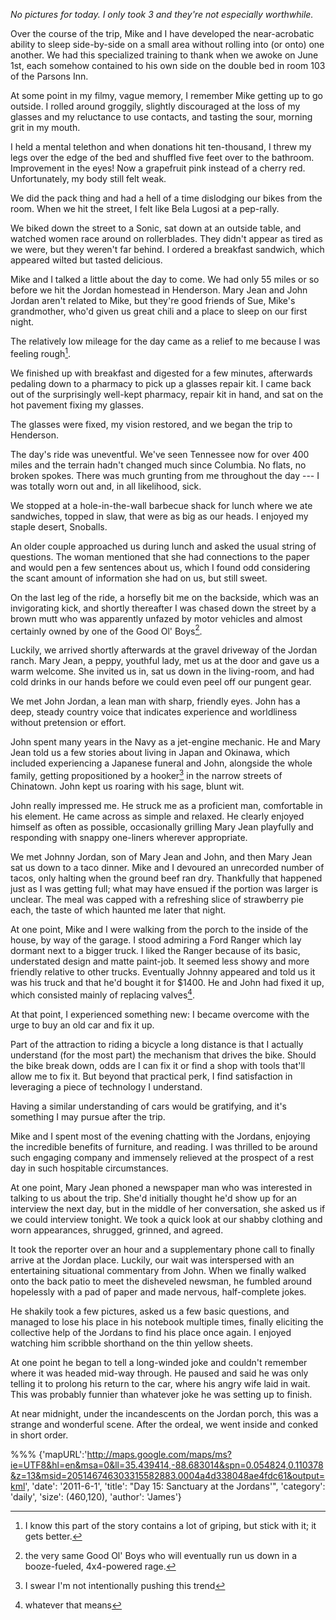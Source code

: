 
*No pictures for today. I only took 3 and they're not especially
worthwhile.*
  
Over the course of the trip, Mike and I have developed the near-acrobatic
ability to sleep side-by-side on a small area without rolling into (or onto) one
another. We had this specialized training to thank when we awoke on June 1st,
each somehow contained to his own side on the double bed in room 103 of the
Parsons Inn.

At some point in my filmy, vague memory, I remember Mike getting up to go
outside. I rolled around groggily, slightly discouraged at the loss of my
glasses and my reluctance to use contacts, and tasting the sour, morning grit in
my mouth.

I held a mental telethon and when donations hit ten-thousand, I threw my legs
over the edge of the bed and shuffled five feet over to the bathroom.
Improvement in the eyes! Now a grapefruit pink instead of a cherry red.
Unfortunately, my body still felt weak.

We did the pack thing and had a hell of a time dislodging our bikes from the
room. When we hit the street, I felt like Bela Lugosi at a pep-rally.

We biked down the street to a Sonic, sat down at an outside table, and watched
women race around on rollerblades. They didn't appear as tired as we were, but
they weren't far behind. I ordered a breakfast sandwich, which appeared wilted
but tasted delicious. 

Mike and I talked a little about the day to come. We had only 55 miles or so
before we hit the Jordan homestead in Henderson. Mary Jean and John Jordan
aren't related to Mike, but they're good friends of Sue, Mike's grandmother,
who'd given us great chili and a place to sleep on our first night.

The relatively low mileage for the day came as a relief to me because I was
feeling rough[^1].

We finished up with breakfast and digested for a few minutes, afterwards
pedaling down to a pharmacy to pick up a glasses repair kit. I came back out of
the surprisingly well-kept pharmacy, repair kit in hand, and sat on the hot
pavement fixing my glasses.

The glasses were fixed, my vision restored, and we began the trip to Henderson.

The day's ride was uneventful. We've seen Tennessee now for over 400 miles and
the terrain hadn't changed much since Columbia. No flats, no broken spokes.
There was much grunting from me throughout the day --- I was totally worn out
and, in all likelihood, sick. 

We stopped at a hole-in-the-wall barbecue shack for lunch where we ate
sandwiches, topped in slaw, that were as big as our heads. I enjoyed my staple
desert, Snoballs.

An older couple approached us during lunch and asked the usual string of
questions. The woman mentioned that she had connections to the paper and would
pen a few sentences about us, which I found odd considering the scant amount of
information she had on us, but still sweet.

On the last leg of the ride, a horsefly bit me on the backside, which was an
invigorating kick, and shortly thereafter I was chased down the street by a
brown mutt who was apparently unfazed by motor vehicles and almost certainly
owned by one of the Good Ol' Boys[^2].

Luckily, we arrived shortly afterwards at the gravel driveway of the Jordan
ranch. Mary Jean, a peppy, youthful lady, met us at the door and gave us a warm
welcome. She invited us in, sat us down in the living-room, and had cold drinks
in our hands before we could even peel off our pungent gear. 

We met John Jordan, a lean man with sharp, friendly eyes. John
has a deep, steady country voice that indicates experience and worldliness
without pretension or effort.  

John spent many years in the Navy as a jet-engine mechanic. He and Mary Jean
told us a few stories about living in Japan and Okinawa, which included
experiencing a Japanese funeral and John, alongside the whole family, getting
propositioned by a hooker[^3] in the narrow streets of Chinatown. John kept us
roaring with his sage, blunt wit. 

John really impressed me. He struck me as a proficient man, comfortable in his
element. He came across as simple and relaxed. He clearly enjoyed himself as
often as possible, occasionally grilling Mary Jean playfully and responding with
snappy one-liners wherever appropriate.

We met Johnny Jordan, son of Mary Jean and John, and then Mary Jean sat us down
to a taco dinner. Mike and I devoured an unrecorded number of tacos, only halting
when the ground beef ran dry. Thankfully that happened just as I was getting
full; what may have ensued if the portion was larger is unclear. The meal was
capped with a refreshing slice of strawberry pie each, the taste of which
haunted me later that night.

At one point, Mike and I were walking from the porch to the inside of the house,
by way of the garage. I stood admiring a Ford Ranger which lay dormant next to a
bigger truck. I liked the Ranger because of its basic, understated design and
matte paint-job. It seemed less showy and more friendly relative to other trucks.
Eventually Johnny appeared and told us it was his truck and that he'd bought it
for $1400. He and John had fixed it up, which consisted mainly of replacing
valves[^4].

At that point, I experienced something new: I became overcome with the
urge to buy an old car and fix it up. 

Part of the attraction to riding a bicycle a long distance is that I actually
understand (for the most part) the mechanism that drives the bike. Should the
bike break down, odds are I can fix it or find a shop with tools that'll allow
me to fix it. But beyond that practical perk, I find satisfaction in leveraging
a piece of technology I understand.

Having a similar understanding of cars would be gratifying, and it's something I
may pursue after the trip.

Mike and I spent most of the evening chatting with the Jordans, enjoying the
incredible benefits of furniture, and reading. I was thrilled to be around such
engaging company and immensely relieved at the prospect of a rest day in such
hospitable circumstances.

At one point, Mary Jean phoned a newspaper man who was interested in talking to
us about the trip. She'd initially thought he'd show up for an interview the
next day, but in the middle of her conversation, she asked us if we could
interview tonight. We took a quick look at our shabby clothing and worn
appearances, shrugged, grinned, and agreed.

It took the reporter over an hour and a supplementary phone call to finally
arrive at the Jordan place. Luckily, our wait was interspersed with an
entertaining situational commentary from John. When we finally walked onto the
back patio to meet the disheveled newsman, he fumbled around hopelessly with a
pad of paper and made nervous, half-complete jokes.

He shakily took a few pictures, asked us a few basic questions, and managed to
lose his place in his notebook multiple times, finally eliciting the collective
help of the Jordans to find his place once again. I enjoyed watching him
scribble shorthand on the thin yellow sheets.

At one point he began to tell a long-winded joke and couldn't remember where it
was headed mid-way through. He paused and said he was only telling it to prolong
his return to the car, where his angry wife laid in wait. This was probably
funnier than whatever joke he was setting up to finish.

At near midnight, under the incandescents on the Jordan porch, this was a
strange and wonderful scene. After the ordeal, we went inside and conked in
short order.

[^1]: I know this part of the story contains a lot of griping, but stick with
it; it gets better.

[^2]: the very same Good Ol' Boys who will eventually run us down
in a booze-fueled, 4x4-powered rage. 

[^3]: I swear I'm not intentionally pushing this trend

[^4]: whatever that means
      
%%%
{'mapURL':'http://maps.google.com/maps/ms?ie=UTF8&hl=en&msa=0&ll=35.439414,-88.683014&spn=0.054824,0.110378&z=13&msid=205146746303315582883.0004a4d338048ae4fdc61&output=kml',
 'date': '2011-6-1',
 'title': "Day 15: Sanctuary at the Jordans'",
 'category': 'daily',
 'size': (460,120),
 'author': 'James'}                                  

